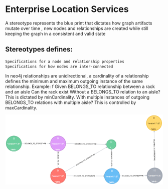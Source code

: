 # Enterprise Location Services

A stereotype represents the blue print that dictates how graph artifacts mutate over time , new nodes and relationships are created while still keeping the
graph in a consistent and valid state

**Stereotypes defines:**
----------------------------------------
    Specifications for a node and relationship properties
    Specifications for how nodes are inter-connected

In neo4j relationships are unidirectional, a cardinality of a relationship defines the minimum and maximum outgoing instance of the same relationship.
Example:<return> f
    Given  BELONGS_TO relationship between a rack and an aisle
    Can the rack exist
        Without a BELONGS_TO relation to an aisle? This is dictated by minCardinality.
        With multiple instances of outgoing BELONGS_TO relations with multiple aisle? This is controlled by maxCardinality.



![Alt text](stereotype.png "Store Stereotype")